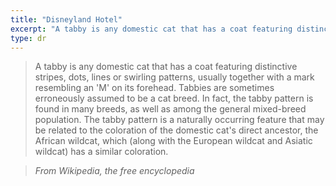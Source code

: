 ```yaml
---
title: "Disneyland Hotel"
excerpt: "A tabby is any domestic cat that has a coat featuring distinctive stripes, dots, lines or swirling patterns, usually with a mark resembling an 'M' on its forehead."
type: dr
---
```


> A tabby is any domestic cat that has a coat featuring distinctive stripes, dots, lines or swirling patterns, usually together with a mark resembling an 'M' on its forehead. Tabbies are sometimes erroneously assumed to be a cat breed. In fact, the tabby pattern is found in many breeds, as well as among the general mixed-breed population. The tabby pattern is a naturally occurring feature that may be related to the coloration of the domestic cat's direct ancestor, the African wildcat, which (along with the European wildcat and Asiatic wildcat) has a similar coloration.

> <cite>From Wikipedia, the free encyclopedia</cite>